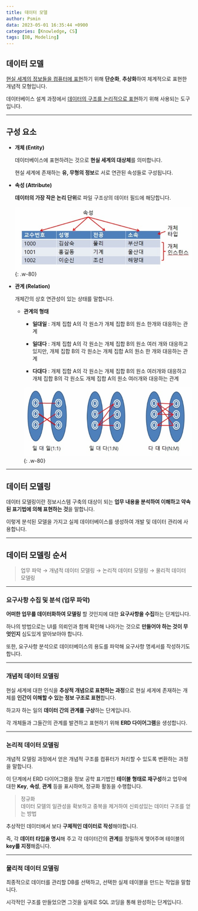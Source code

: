 ```yaml
---
title: 데이터 모델
author: Psmin
data: 2023-05-01 16:35:44 +0900
categories: [Knowledge, CS]
tags: [DB, Modeling]
---
```


## 데이터 모델

<u>현실 세계의 정보들을 컴퓨터에 표현</u>하기 위해 **단순화**, **추상화**하여 체계적으로 표현한 개념적 모형입니다.

데이터베이스 설계 과정에서 <u>데이터의 구조를 논리적으로 표현</u>하기 위해 사용되는 도구입니다.

---

## 구성 요소

- **개체 (Entity)**

  데이터베이스에 표현하려는 것으로 **현실 세계의 대상체**를 의미합니다.

  현실 세계에 존재하는 **유, 무형의 정보**로 서로 연관된 속성들로 구성됩니다.

- **속성 (Attribute)**

  **데이터의 가장 작은 논리 단위**로 파일 구조상의 데이터 필드에 해당합니다.

  ![Attribute](/assets/img/attribute.jpg){: .w-80}

- **관계 (Relation)**

  개체간의 상호 연관성이 있는 상태를 말합니다.

  - **관계의 형태**

    - **일대일** : 개체 집합 A의 각 원소가 개체 집합 B의 원소 한개와 대응하는 관계

    - **일대다** : 개체 집합 A의 각 원소는 개체 집합 B의 원소 여러 개와 대응하고 있지만, 개체 집합 B의 각 원소는 개체 집합 A의 원소 한 개와 대응하는 관계

    - **다대다** : 개체 집합 A의 각 원소는 개체 집합 B의 원소 여러개와 대응하고 개체 집합 B의 각 원소도 개체 집합 A의 원소 여러개와 대응하는 관계

    ![Relation](/assets/img/relation.jpg){: .w-80}

---

## 데이터 모델링

데이터 모델링이란 정보시스템 구축의 대상이 되는 **업무 내용을 분석하여 이해하고 약속된 표기법에 의해 표현하는 것**을 말합니다.

이렇게 분석된 모델을 가지고 실제 데이터베이스를 생성하여 개발 및 데이터 관리에 사용합니다.

---

## 데이터 모델링 순서

> 업무 파악 → 개념적 데이터 모델링 → 논리적 데이터 모델링 → 물리적 데이터 모델링

---

### 요구사항 수집 및 분석 (업무 파악)

**어떠한 업무를 데이터화하여 모델링** 할 것인지에 대한 **요구사항을 수집**하는 단계입니다.

하나의 방법으로는 UI를 의뢰인과 함께 확인해 나아가는 것으로 **만들어야 하는 것이 무엇인지** 심도있게 알아보아야 합니다.

또한, 요구사항 분석으로 데이터베이스의 용도를 파악해 요구사항 명세서를 작성하기도 합니다.

---

### 개념적 데이터 모델링

현실 세계에 대한 인식을 **추상적 개념으로 표현하는 과정**으로 현실 세게에 존재하는 개체를 **인간이 이해할 수 있는 정보 구조로 표현**합니다.

하고자 하는 일의 **데이터 간의 관계를 구상**하는 단계입니다.

각 개체들과 그들간의 관계를 발견하고 표현하기 위해 **ERD 다이어그램**을 생성합니다.

---

### 논리적 데이터 모델링

개념적 모델링 과정에서 얻은 개념적 구조를 컴퓨터가 처리할 수 있도록 변환하는 과정을 말합니다.

이 단계에서 ERD 다이어그램을 정보 공학 표기법인 **테이블 형태로 재구성**하고 업무에 대한 **Key**, **속성**, **관계** 등을 표시하며, 정규화 활동을 수행합니다.

> 정규화  
> 데이터 모델의 일관성을 확보하고 중복을 제거하여 신뢰성있는 데이터 구조를 얻는 방법

추상적인 데이터에서 보다 **구체적인 데이터로 작성**해야합니다.

즉, 각 **데이터 타입을 명시**해 주고 각 데이터간의 **관계**를 정밀하게 맺어주며 테이블의 **key를 지정**해줍니다.

---

### 물리적 데이터 모델링

최종적으로 데이터를 관리할 DB를 선택하고, 선택한 실제 테이블을 만드는 작업을 말합니다.

시각적인 구조를 만들었으면 그것을 실제로 SQL 코딩을 통해 완성하는 단계입니다.

